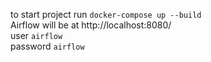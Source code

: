 to start project run ```docker-compose up --build```<br>
Airflow will be at http://localhost:8080/<br>
user ```airflow```<br>
password ```airflow```
